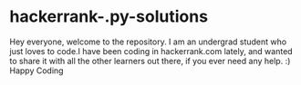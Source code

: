 # hackerrank-.py-solutions
Hey everyone, welcome to the repository. I am an undergrad student who just loves to code.I have been coding in hackerrank.com lately, and wanted to share it with all the other learners out there, if you ever need any help. :) Happy Coding
